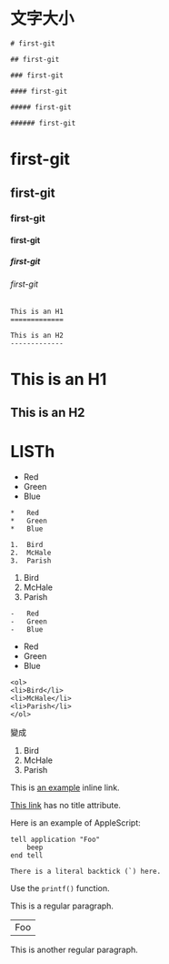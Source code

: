 # 文字大小
```
# first-git

## first-git

### first-git

#### first-git

##### first-git

###### first-git
```
# first-git

## first-git

### first-git

#### first-git

##### first-git

###### first-git


```
This is an H1
=============

This is an H2
-------------
```
This is an H1
=============

This is an H2
-------------


# LISTh

*   Red
*   Green
*   Blue
```
*   Red
*   Green
*   Blue
```
```
1.  Bird
2.  McHale
3.  Parish
```
1.  Bird
2.  McHale
3.  Parish

```
-   Red
-   Green
-   Blue
```
-   Red
-   Green
-   Blue
```
<ol>
<li>Bird</li>
<li>McHale</li>
<li>Parish</li>
</ol>
```
變成
<ol>
<li>Bird</li>
<li>McHale</li>
<li>Parish</li>
</ol>


This is [an example](http://example.com/ "Title") inline link.

[This link](http://example.net/) has no title attribute.

Here is an example of AppleScript:

    tell application "Foo"
        beep
    end tell

``There is a literal backtick (`) here.``

Use the `printf()` function.


This is a regular paragraph.

<table>
    <tr>
        <td>Foo</td>
    </tr>
</table>

This is another regular paragraph.